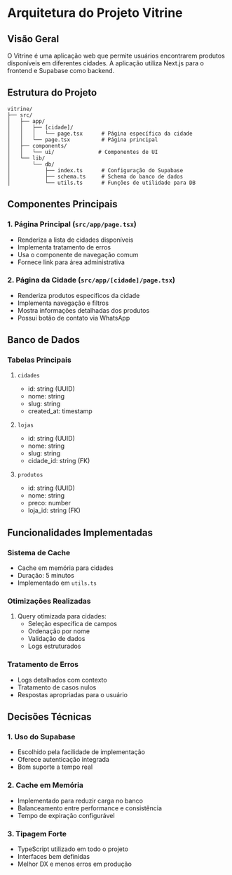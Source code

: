 # Arquitetura do Projeto Vitrine

## Visão Geral
O Vitrine é uma aplicação web que permite usuários encontrarem produtos disponíveis em diferentes cidades. A aplicação utiliza Next.js para o frontend e Supabase como backend.

## Estrutura do Projeto

```
vitrine/
├── src/
│   ├── app/
│   │   ├── [cidade]/
│   │   │   └── page.tsx      # Página específica da cidade
│   │   └── page.tsx          # Página principal
│   ├── components/
│   │   └── ui/              # Componentes de UI
│   └── lib/
│       └── db/
│           ├── index.ts      # Configuração do Supabase
│           ├── schema.ts     # Schema do banco de dados
│           └── utils.ts      # Funções de utilidade para DB
```

## Componentes Principais

### 1. Página Principal (`src/app/page.tsx`)
- Renderiza a lista de cidades disponíveis
- Implementa tratamento de erros
- Usa o componente de navegação comum
- Fornece link para área administrativa

### 2. Página da Cidade (`src/app/[cidade]/page.tsx`)
- Renderiza produtos específicos da cidade
- Implementa navegação e filtros
- Mostra informações detalhadas dos produtos
- Possui botão de contato via WhatsApp

## Banco de Dados

### Tabelas Principais
1. `cidades`
   - id: string (UUID)
   - nome: string
   - slug: string
   - created_at: timestamp

2. `lojas`
   - id: string (UUID)
   - nome: string
   - slug: string
   - cidade_id: string (FK)

3. `produtos`
   - id: string (UUID)
   - nome: string
   - preco: number
   - loja_id: string (FK)

## Funcionalidades Implementadas

### Sistema de Cache
- Cache em memória para cidades
- Duração: 5 minutos
- Implementado em `utils.ts`

### Otimizações Realizadas
1. Query otimizada para cidades:
   - Seleção específica de campos
   - Ordenação por nome
   - Validação de dados
   - Logs estruturados

### Tratamento de Erros
- Logs detalhados com contexto
- Tratamento de casos nulos
- Respostas apropriadas para o usuário

## Decisões Técnicas

### 1. Uso do Supabase
- Escolhido pela facilidade de implementação
- Oferece autenticação integrada
- Bom suporte a tempo real

### 2. Cache em Memória
- Implementado para reduzir carga no banco
- Balanceamento entre performance e consistência
- Tempo de expiração configurável

### 3. Tipagem Forte
- TypeScript utilizado em todo o projeto
- Interfaces bem definidas
- Melhor DX e menos erros em produção 